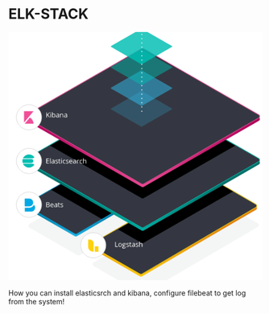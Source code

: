 # ELK-STACK


![Screenshot](elk.png)


How you can install elasticsrch and kibana,
configure filebeat to get log from the system!
